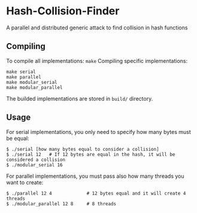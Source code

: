 # Hash-Collision-Finder
A parallel and distributed generic attack to find collision in hash functions

## Compiling
To compile all implementations:
```make```
Compiling specific implementations:
```
make serial
make parallel
make modular_serial
make modular_parallel
```
The builded implementations are stored in ```build/``` directory.

## Usage
For serial implementations, you only need to specify how many bytes must be equal:
```
$ ./serial [how many bytes equal to consider a collision]
$ ./serial 12   # If 12 bytes are equal in the hash, it will be considered a collision
$ ./modular_serial 16
```

For parallel implementations, you must pass also how many threads you want to create:
```
$ ./parallel 12 4             # 12 bytes equal and it will create 4 threads
$ ./modular_parallel 12 8     # 8 threads
```

